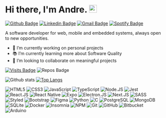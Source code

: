 # Hi there, I'm Andre. <img src="https://media.giphy.com/media/hvRJCLFzcasrR4ia7z/giphy.gif" width="25px">

[![Github Badge](https://img.shields.io/badge/-Github-000?style=flat-square&logo=Github&logoColor=white&link=https://github.com/lucasgdb)](https://github.com/apsampaio)
[![Linkedin Badge](https://img.shields.io/badge/-LinkedIn-blue?style=flat-square&logo=Linkedin&logoColor=white&link=https://www.linkedin.com/in/andr%C3%A9-sampaio/)](https://www.linkedin.com/in/andr%C3%A9-sampaio/)
[![Gmail Badge](https://img.shields.io/badge/-Gmail-c14438?style=flat-square&logo=Gmail&logoColor=white&link=mailto:andre03.sampaio@gmail.com)](mailto:andre03.sampaio@gmail.com)
[![Spotify Badge](https://img.shields.io/badge/spotify-code--fi-fi?logo=spotify&style=flat-square&link=https://open.spotify.com/playlist/2o4LG56C9HYgKZM0eVrRxQ?si=qWZgLV4YSqWt0vq49OXC2g)](https://open.spotify.com/playlist/2o4LG56C9HYgKZM0eVrRxQ?si=GF4R6YlSRdaKth13BM70Rw)


A software developer for web, mobile and embedded systems, always open to new opportunities.

- 🚀 I’m currently working on personal projects
- 📚 I’m currently learning more about Software Quality
- 🤝 I’m looking to collaborate on meaningful projects

[![Visits Badge](https://badges.pufler.dev/visits/apsampaio/apsampaio?style=for-the-badge)](https://github.com/apsampaio/apsampaio)
![Repos Badge](https://badges.pufler.dev/repos/apsampaio?style=for-the-badge)

![Github stats](https://github-readme-stats.vercel.app/api?username=apsampaio&show_icons=true&theme=react)
[![Top Langs](https://github-readme-stats.vercel.app/api/top-langs/?username=apsampaio&layout=compact&theme=react)](https://github.com/apsampaio/github-readme-stats)

![HTML5](https://img.shields.io/badge/-HTML5-E34F26?style=flat-square&logo=html5&logoColor=white)
![CSS3](https://img.shields.io/badge/-CSS3-1572B6?style=flat-square&logo=css3)
![JavaScript](https://img.shields.io/badge/-JavaScript-282a36?style=flat-square&logo=javascript)
![TypeScript](https://img.shields.io/badge/-TypeScript-282a36?style=flat-square&logo=typescript)
![Node.JS](https://img.shields.io/badge/Node.JS-339933?style=flat-square&logo=node-dot-js&logoColor=white)
![Jest](https://img.shields.io/badge/-Jest-c63d14?style=flat-square&logo=jest)
![React.JS](https://img.shields.io/badge/-React.JS-282a36?style=flat-square&logo=react)
![React Native](https://img.shields.io/badge/React-Native-1572B6?style=flat-square&logo=react)
![Expo](https://img.shields.io/badge/-Expo-282a36?style=flat-square&logo=expo)
![Electron.JS](https://img.shields.io/badge/-Electron.JS-282a36?style=flat-square&logo=electron)
![Next.JS](https://img.shields.io/badge/-Next.JS-282a36?style=flat-square&logo=Next-dot-js)
![SASS](https://img.shields.io/badge/-Sass-B928ED?style=flat-square&logo=sass)
![Styled](https://img.shields.io/badge/-Styled--Components-212121?style=flat-square&logo=styled-components)
![Bootstrap](https://img.shields.io/badge/-Bootstrap-563D7C?style=flat-square&logo=bootstrap)
![Figma](https://img.shields.io/badge/-Figma-282a36?style=flat-square&logo=figma)
![Python](https://img.shields.io/badge/-Python-f1fa8c?style=flat-square&logo=python)
![C](https://img.shields.io/badge/--282a36?style=flat-square&logo=c)
![PostgreSQL](https://img.shields.io/badge/-PostgreSQL-336791?style=flat-square&logo=postgresql)
![MongoDB](https://img.shields.io/badge/MongoDB-282a36?style=flat-square&logo=mongodb)
![SQLite](https://img.shields.io/badge/-SQLite-044a64?style=flat-square&logo=sqlite)
![Docker](https://img.shields.io/badge/-Docker-282a36?style=flat-square&logo=docker)
![Insomnia](https://img.shields.io/badge/-Insomnia-4000BF?style=flat-square&logo=insomnia)
![NPM](https://img.shields.io/badge/-npm-282a36?style=flat-square&logo=npm)
![Git](https://img.shields.io/badge/-git-282a36?style=flat-square&logo=git)
![GitHub](https://img.shields.io/badge/-GitHub-181717?style=flat-square&logo=github)
![Bitbucket](https://img.shields.io/badge/-Bitbucket-0047B3?style=flat-square&logo=bitbucket)
![Arduino](https://img.shields.io/badge/Arduino-282a36?style=flat-square&logo=arduino)
